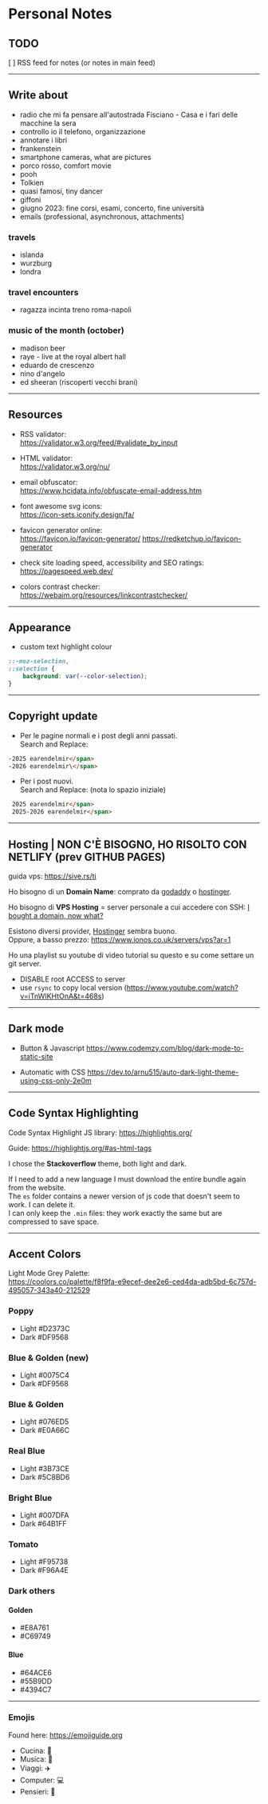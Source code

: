 # Personal Notes

## TODO

[ ] RSS feed for notes (or notes in main feed)

- - - - - - - - - - - - - - - - - - - - - - - - - - - - - - - - - - - - - - - -

## Write about

+ radio che mi fa pensare all'autostrada Fisciano - Casa e i fari delle macchine la sera
+ controllo io il telefono, organizzazione
+ annotare i libri
+ frankenstein
+ smartphone cameras, what are pictures
+ porco rosso, comfort movie
+ pooh
+ Tolkien
+ quasi famosi, tiny dancer
+ giffoni
+ giugno 2023: fine corsi, esami, concerto, fine università
+ emails (professional, asynchronous, attachments)

### travels

+ islanda
+ wurzburg
+ londra

### travel encounters

+ ragazza incinta treno roma-napoli

### music of the month (october)

+ madison beer
+ raye - live at the royal albert hall
+ eduardo de crescenzo
+ nino d'angelo
+ ed sheeran (riscoperti vecchi brani)

- - - - - - - - - - - - - - - - - - - - - - - - - - - - - - - - - - - - - - - -

## Resources

+ RSS validator:  
https://validator.w3.org/feed/#validate_by_input

+ HTML validator:  
https://validator.w3.org/nu/

+ email obfuscator:  
https://www.hcidata.info/obfuscate-email-address.htm

+ font awesome svg icons:  
https://icon-sets.iconify.design/fa/

+ favicon generator online:  
https://favicon.io/favicon-generator/
https://redketchup.io/favicon-generator

+ check site loading speed, accessibility and SEO ratings:  
https://pagespeed.web.dev/

+ colors contrast checker:  
https://webaim.org/resources/linkcontrastchecker/

- - - - - - - - - - - - - - - - - - - - - - - - - - - - - - - - - - - - - - - -

## Appearance

+ custom text highlight colour

```css
::-moz-selection,
::selection {
    background: var(--color-selection);
}
```

- - - - - - - - - - - - - - - - - - - - - - - - - - - - - - - - - - - - - - - -

## Copyright update

+ Per le pagine normali e i post degli anni passati.  
Search and Replace:  
```html
-2025 earendelmir</span>
-2026 earendelmir\</span>
```

+ Per i post nuovi.  
Search and Replace: (nota lo spazio iniziale)  
```html
 2025 earendelmir</span>
 2025-2026 earendelmir</span>
```

- - - - - - - - - - - - - - - - - - - - - - - - - - - - - - - - - - - - - - - -

## Hosting | **NON C'È BISOGNO, HO RISOLTO CON NETLIFY (prev GITHUB PAGES)**

guida vps: https://sive.rs/ti

Ho bisogno di un **Domain Name**: comprato da [godaddy]() o [hostinger]().

Ho bisogno di **VPS Hosting** = server personale a cui accedere con SSH:
[I bought a domain, now what?](https://www.hostinger.com/tutorials/i-bought-a-domain-name-now-what)

Esistono diversi provider, [Hostinger](https://www.hostinger.com/vps-hosting) sembra buono.  
Oppure, a basso prezzo: https://www.ionos.co.uk/servers/vps?ar=1

Ho una playlist su youtube di video tutorial su questo e su come settare un git
server.

+ DISABLE root ACCESS to server
+ use `rsync` to copy local version (https://www.youtube.com/watch?v=iTnWIKHtOnA&t=468s)

- - - - - - - - - - - - - - - - - - - - - - - - - - - - - - - - - - - - - - - -

## Dark mode

+ Button & Javascript
    https://www.codemzy.com/blog/dark-mode-to-static-site

+ Automatic with CSS
    https://dev.to/arnu515/auto-dark-light-theme-using-css-only-2e0m

- - - - - - - - - - - - - - - - - - - - - - - - - - - - - - - - - - - - - - - -

## Code Syntax Highlighting

Code Syntax Highlight JS library: https://highlightjs.org/

Guide: https://highlightjs.org/#as-html-tags

I chose the **Stackoverflow** theme, both light and dark.

If I need to add a new language I must download the entire bundle again from the website.  
The `es` folder contains a newer version of js code that doesn't seem to work. I can delete it.  
I can only keep the `.min` files: they work exactly the same but are compressed to save space.

- - - - - - - - - - - - - - - - - - - - - - - - - - - - - - - - - - - - - - - -

## Accent Colors

Light Mode Grey Palette:  
https://coolors.co/palette/f8f9fa-e9ecef-dee2e6-ced4da-adb5bd-6c757d-495057-343a40-212529


### Poppy

+ Light #D2373C
+ Dark  #DF9568

### Blue & Golden (new)

+ Light #0075C4
+ Dark  #DF9568

### Blue & Golden

+ Light #076ED5
+ Dark  #E0A66C

### Real Blue

+ Light #3B73CE
+ Dark  #5C8BD6

### Bright Blue

+ Light #007DFA
+ Dark  #64B1FF

### Tomato

+ Light #F95738
+ Dark  #F96A4E

### Dark others

#### Golden

+ #E8A761
+ #C69749

#### Blue

+ #64ACE6
+ #55B9DD
+ #4394C7

- - - - - - - - - - - - - - - - - - - - - - - - - - - - - - - - - - - - - - - -

### Emojis

Found here: https://emojiguide.org

+ Cucina: &#127859;
+ Musica: &#127929;
+ Viaggi: &#9992;&#65039;
+ Computer: &#128187;
+ Pensieri: &#128173;
